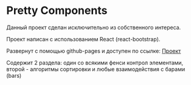 # Pretty Components
Данный проект сделан исключительно из собственного интереса.

Проект написан с использованием React (react-bootstrap).  

Развернут с помощью github-pages и доступен по ссылке: [Проект](https://ligoud.github.io/PrettyComponents/ "Ссылка на проект")

Содержит 2 раздела: один со всякими фенси контрол элементами, второй - алгоритмы сортировки и любые взаимодействия с барами (bars)
